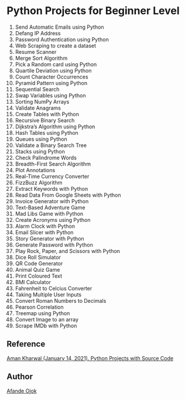 # Python Projects for Beginner Level

1. Send Automatic Emails using Python
2. Defang IP Address
3. Password Authentication using Python
4. Web Scraping to create a dataset
5. Resume Scanner
6. Merge Sort Algorithm
7. Pick a Random card using Python
8. Quartile Deviation using Python
9. Count Character Occurrences
10. Pyramid Pattern using Python
11. Sequential Search
12. Swap Variables using Python
13. Sorting NumPy Arrays
14. Validate Anagrams
15. Create Tables with Python
16. Recursive Binary Search
17. Dijkstra’s Algorithm using Python
18. Hash Tables using Python
19. Queues using Python
20. Validate a Binary Search Tree
21. Stacks using Python
22. Check Palindrome Words
23. Breadth-First Search Algorithm
24. Plot Annotations
25. Real-Time Currency Converter
26. FizzBuzz Algorithm
27. Extract Keywords with Python
28. Read Data From Google Sheets with Python
29. Invoice Generator with Python
30. Text-Based Adventure Game
31. Mad Libs Game with Python
32. Create Acronyms using Python
33. Alarm Clock with Python
34. Email Slicer with Python
35. Story Generator with Python
36. Generate Password with Python
37. Play Rock, Paper, and Scissors with Python
38. Dice Roll Simulator
39. QR Code Generator
40. Animal Quiz Game
41. Print Coloured Text
42. BMI Calculator
43. Fahrenheit to Celcius Converter
44. Taking Multiple User Inputs
45. Convert Roman Numbers to Decimals
46. Pearson Correlation
47. Treemap using Python
48. Convert Image to an array
49. Scrape IMDb with Python

## Reference

[Aman Kharwal (January 14, 2021). Python Projects with Source Code](https://thecleverprogrammer.com/2021/01/14/python-projects-with-source-code/)

## Author

[Afande Ojok](https://afandeojok.tech)
